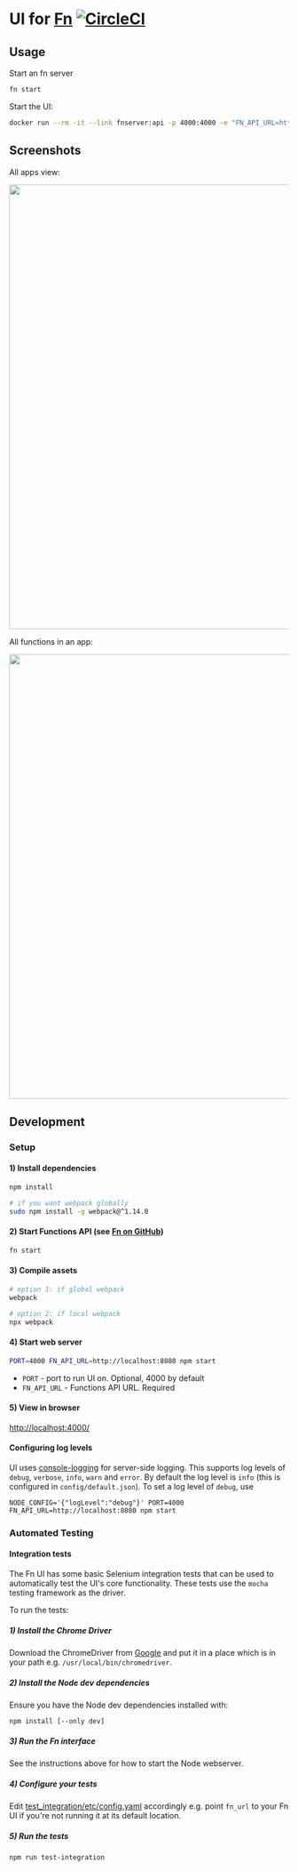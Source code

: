 # UI for [Fn](https://github.com/fnproject/fn) [![CircleCI](https://circleci.com/gh/fnproject/ui.svg?style=svg)](https://circleci.com/gh/fnproject/ui)

## Usage

Start an fn server

```sh
fn start
```

Start the UI:

```sh
docker run --rm -it --link fnserver:api -p 4000:4000 -e "FN_API_URL=http://api:8080" fnproject/ui
```

## Screenshots

All apps view:

<img src="https://raw.githubusercontent.com/fnproject/ui/master/docs/screenshots/apps.png" width="800">

All functions in an app:

<img src="https://raw.githubusercontent.com/fnproject/ui/master/docs/screenshots/routes.png" width="800">

## Development

### Setup

#### 1) Install dependencies

```sh
npm install

# if you want webpack globally
sudo npm install -g webpack@^1.14.0
```

#### 2) Start Functions API (see [Fn on GitHub](http://github.com/fnproject/fn))

```sh
fn start
```

#### 3) Compile assets

```sh
# option 1: if global webpack
webpack

# option 2: if local webpack
npx webpack
```

#### 4) Start web server

```sh
PORT=4000 FN_API_URL=http://localhost:8080 npm start
```

* `PORT` - port to run UI on. Optional, 4000 by default
* `FN_API_URL` - Functions API URL. Required

#### 5) View in browser

[http://localhost:4000/](http://localhost:4000/)

#### Configuring log levels

UI uses [console-logging](https://www.npmjs.com/package/config-logger) for server-side logging. 
This supports log levels of `debug`, `verbose`, `info`, `warn` and `error`. By default the log level is `info` (this is configured in `config/default.json`). To set a log level of `debug`, use

```
NODE_CONFIG='{"logLevel":"debug"}' PORT=4000 FN_API_URL=http://localhost:8080 npm start

```

### Automated Testing
#### Integration tests

The Fn UI has some basic Selenium integration tests that can be used to automatically test the UI's core functionality. These tests use the `mocha` testing framework as the driver.

To run the tests:

##### 1) Install the Chrome Driver
Download the ChromeDriver from [Google](https://sites.google.com/a/chromium.org/chromedriver/downloads) and put it in a place which is in your path e.g. `/usr/local/bin/chromedriver`.

##### 2) Install the Node dev dependencies
Ensure you have the Node dev dependencies installed with:
```
npm install [--only dev]
```

##### 3) Run the Fn interface
See the instructions above for how to start the Node webserver.

##### 4) Configure your tests
Edit [test_integration/etc/config.yaml](test_integration/etc/config.yaml) accordingly e.g. point `fn_url` to your Fn UI if you're not running it at its default location.

##### 5) Run the tests
```
npm run test-integration
```